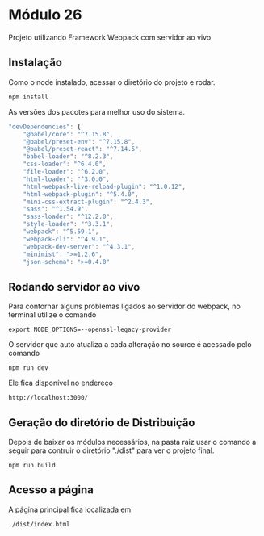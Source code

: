 # Módulo 26

Projeto utilizando Framework Webpack com servidor ao vivo

## Instalação

Como o node instalado, acessar o diretório do projeto e rodar.

```
npm install
```

As versões dos pacotes para melhor uso do sistema.

```js
"devDependencies": {
    "@babel/core": "^7.15.8",
    "@babel/preset-env": "^7.15.8",
    "@babel/preset-react": "^7.14.5",
    "babel-loader": "^8.2.3",
    "css-loader": "^6.4.0",
    "file-loader": "^6.2.0",
    "html-loader": "^3.0.0",
    "html-webpack-live-reload-plugin": "^1.0.12",
    "html-webpack-plugin": "^5.4.0",
    "mini-css-extract-plugin": "^2.4.3",
    "sass": "^1.54.9",
    "sass-loader": "^12.2.0",
    "style-loader": "^3.3.1",
    "webpack": "^5.59.1",
    "webpack-cli": "^4.9.1",
    "webpack-dev-server": "^4.3.1",
    "minimist": ">=1.2.6",
    "json-schema": ">=0.4.0"
```

## Rodando servidor ao vivo

Para contornar alguns problemas ligados ao servidor do webpack, no terminal utilize o comando

```
export NODE_OPTIONS=--openssl-legacy-provider
```

O servidor que auto atualiza a cada alteração no source é acessado pelo comando

```
npm run dev
```

Ele fica disponível no endereço

```
http://localhost:3000/
```

## Geração do diretório de Distribuição

Depois de baixar os módulos necessários, na pasta raiz usar o comando a seguir para contruir o diretório "./dist" para ver o projeto final.

```
npm run build
```

## Acesso a página

A página principal fica localizada em

```
./dist/index.html
```